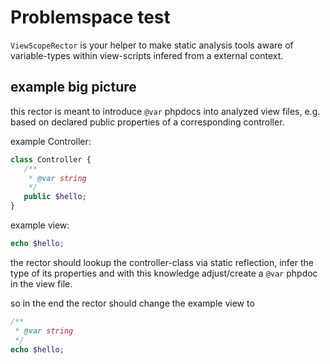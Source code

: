 # Problemspace test

`ViewScopeRector` is your helper to make static analysis tools aware of variable-types within view-scripts infered from a external context. 

## example big picture

this rector is meant to introduce `@var` phpdocs into analyzed view files, e.g. based on declared public properties of a corresponding controller.

example Controller:
```php
class Controller {
   /**
    * @var string
    */
   public $hello;
}
```

example view:
```php
echo $hello;
```

the rector should lookup the controller-class via static reflection, infer the type of its properties and with this knowledge adjust/create a `@var` phpdoc in the view file.

so in the end the rector should change the example view to
```php
/**
 * @var string
 */
echo $hello;
```

